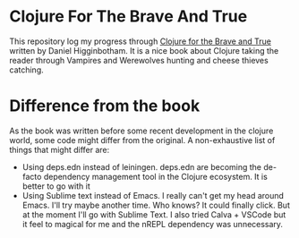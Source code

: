 # Clojure For The Brave And True
This repository log my progress through [Clojure for the Brave and True](https://www.braveclojure.com/clojure-for-the-brave-and-true/) written by Daniel Higginbotham. It is a nice book about Clojure taking the reader through Vampires and Werewolves hunting and cheese thieves catching.

# Difference from the book
As the book was written before some recent development in the clojure world, some code might differ from the original. A non-exhaustive list of things that might differ are:

- Using deps.edn instead of leiningen. deps.edn are becoming the de-facto dependency management tool in the Clojure ecosystem. It is better to go with it
- Using Sublime text instead of Emacs. I really can't get my head around Emacs. I'll try maybe another time. Who knows? It could finally click. But at the moment I'll go with Sublime Text. I also tried Calva + VSCode but it feel to magical for me and the nREPL dependency was unnecessary.
